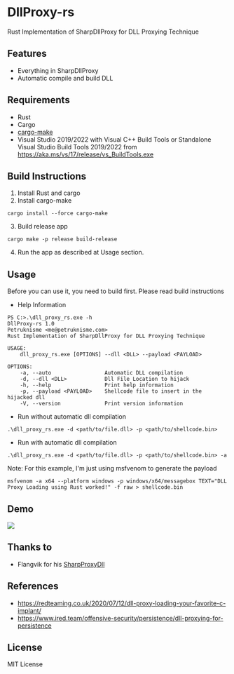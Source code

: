 # DllProxy-rs
Rust Implementation of SharpDllProxy for DLL Proxying Technique

## Features
- Everything in SharpDllProxy
- Automatic compile and build DLL

## Requirements
- Rust
- Cargo
- [cargo-make](https://github.com/sagiegurari/cargo-make)
- Visual Studio 2019/2022 with Visual C++ Build Tools or Standalone Visual Studio Build Tools 2019/2022 from https://aka.ms/vs/17/release/vs_BuildTools.exe

## Build Instructions

1. Install Rust and cargo
2. Install cargo-make 
```
cargo install --force cargo-make
```
3. Build release app
```
cargo make -p release build-release
```
4. Run the app as described at Usage section.


## Usage
Before you can use it, you need to build first. Please read build instructions

- Help Information
```
PS C:>.\dll_proxy_rs.exe -h
DllProxy-rs 1.0
Petruknisme <me@petruknisme.com>
Rust Implementation of SharpDllProxy for DLL Proxying Technique

USAGE:
    dll_proxy_rs.exe [OPTIONS] --dll <DLL> --payload <PAYLOAD>

OPTIONS:
    -a, --auto                 Automatic DLL compilation
    -d, --dll <DLL>            Dll File Location to hijack
    -h, --help                 Print help information
    -p, --payload <PAYLOAD>    Shellcode file to insert in the hijacked dll
    -V, --version              Print version information
```

- Run without automatic dll compilation
```
.\dll_proxy_rs.exe -d <path/to/file.dll> -p <path/to/shellcode.bin>
```
- Run with automatic dll compilation
```
.\dll_proxy_rs.exe -d <path/to/file.dll> -p <path/to/shellcode.bin> -a
```
Note: For this example, I'm just using msfvenom to generate the payload

```
msfvenom -a x64 --platform windows -p windows/x64/messagebox TEXT="DLL Proxy Loading using Rust worked!" -f raw > shellcode.bin
```

## Demo

![](https://i.imgur.com/T8Z5rzk.gif)

## Thanks to
- Flangvik for his [SharpProxyDll](https://github.com/Flangvik/SharpDllProxy)

## References
- https://redteaming.co.uk/2020/07/12/dll-proxy-loading-your-favorite-c-implant/
- https://www.ired.team/offensive-security/persistence/dll-proxying-for-persistence

## License

MIT License

